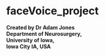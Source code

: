 # faceVoice_project  
**Created by Dr Adam Jones  
Department of Neurosurgery,  
University of Iowa,  
Iowa City IA, USA** 
